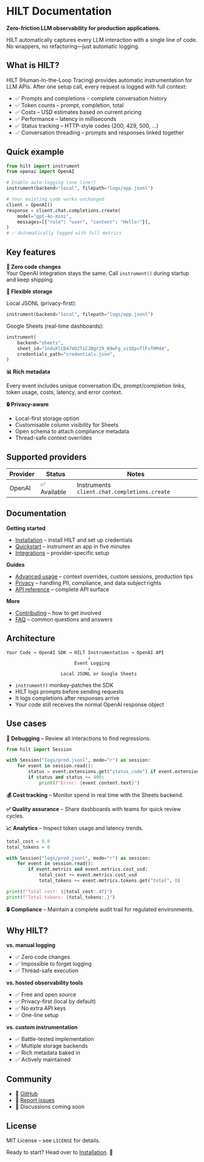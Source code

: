 # HILT Documentation

**Zero-friction LLM observability for production applications.**

HILT automatically captures every LLM interaction with a single line of code. No wrappers, no refactoring—just automatic logging.

## What is HILT?

HILT (Human-In-the-Loop Tracing) provides automatic instrumentation for LLM APIs. After one setup call, every request is logged with full context:

- ✅ Prompts and completions – complete conversation history
- ✅ Token counts – prompt, completion, total
- ✅ Costs – USD estimates based on current pricing
- ✅ Performance – latency in milliseconds
- ✅ Status tracking – HTTP-style codes (200, 429, 500, …)
- ✅ Conversation threading – prompts and responses linked together

## Quick example

```python
from hilt import instrument
from openai import OpenAI

# Enable auto-logging (one line!)
instrument(backend="local", filepath="logs/app.jsonl")

# Your existing code works unchanged
client = OpenAI()
response = client.chat.completions.create(
    model="gpt-4o-mini",
    messages=[{"role": "user", "content": "Hello!"}],
)
# ✅ Automatically logged with full metrics
```

## Key features

**🚀 Zero code changes**  
Your OpenAI integration stays the same. Call `instrument()` during startup and keep shipping.

**💾 Flexible storage**

Local JSONL (privacy-first):

```python
instrument(backend="local", filepath="logs/app.jsonl")
```

Google Sheets (real-time dashboards):

```python
instrument(
    backend="sheets",
    sheet_id="1nduXlCD47mU2TiCJDgr29_K9wFg_vi1DpvflFsTHM44",
    credentials_path="credentials.json",
)
```

**📊 Rich metadata**

Every event includes unique conversation IDs, prompt/completion links, token usage, costs, latency, and error context.

**🔒 Privacy-aware**

- Local-first storage option
- Customisable column visibility for Sheets
- Open schema to attach compliance metadata
- Thread-safe context overrides

## Supported providers

| Provider | Status | Notes |
|----------|--------|-------|
| OpenAI | ✅ Available | Instruments `client.chat.completions.create` |

## Documentation

**Getting started**
- [Installation](installation.md) – install HILT and set up credentials
- [Quickstart](quickstart.md) – instrument an app in five minutes
- [Integrations](integrations.md) – provider-specific setup

**Guides**
- [Advanced usage](advanced.md) – context overrides, custom sessions, production tips
- [Privacy](privacy.md) – handling PII, compliance, and data subject rights
- [API reference](api.md) – complete API surface

**More**
- [Contributing](contributing.md) – how to get involved
- [FAQ](faq.md) – common questions and answers

## Architecture

```
Your Code → OpenAI SDK → HILT Instrumentation → OpenAI API
                              ↓
                         Event Logging
                              ↓
                    Local JSONL or Google Sheets
```

- `instrument()` monkey-patches the SDK
- HILT logs prompts before sending requests
- It logs completions after responses arrive
- Your code still receives the normal OpenAI response object

## Use cases

**🐛 Debugging** – Review all interactions to find regressions.

```python
from hilt import Session

with Session("logs/prod.jsonl", mode="r") as session:
    for event in session.read():
        status = event.extensions.get("status_code") if event.extensions else None
        if status and status >= 400:
            print(f"Error: {event.content.text}")
```

**💰 Cost tracking** – Monitor spend in real time with the Sheets backend.

**✅ Quality assurance** – Share dashboards with teams for quick review cycles.

**📈 Analytics** – Inspect token usage and latency trends.

```python
total_cost = 0.0
total_tokens = 0

with Session("logs/prod.jsonl", mode="r") as session:
    for event in session.read():
        if event.metrics and event.metrics.cost_usd:
            total_cost += event.metrics.cost_usd
            total_tokens += event.metrics.tokens.get("total", 0)

print(f"Total cost: ${total_cost:.4f}")
print(f"Total tokens: {total_tokens:,}")
```

**🔒 Compliance** – Maintain a complete audit trail for regulated environments.

## Why HILT?

**vs. manual logging**

- ✅ Zero code changes
- ✅ Impossible to forget logging
- ✅ Thread-safe execution

**vs. hosted observability tools**

- ✅ Free and open source
- ✅ Privacy-first (local by default)
- ✅ No extra API keys
- ✅ One-line setup

**vs. custom instrumentation**

- ✅ Battle-tested implementation
- ✅ Multiple storage backends
- ✅ Rich metadata baked in
- ✅ Actively maintained

## Community

- 📖 [GitHub](https://github.com/hilt-format/hilt-python)
- 🐛 [Report issues](https://github.com/hilt-format/hilt-python/issues)
- 💬 Discussions coming soon

## License

MIT License – see `LICENSE` for details.

Ready to start? Head over to [Installation](installation.md). 🚀
